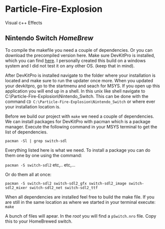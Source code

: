# Particle-Fire-Explosion
Visual c++ Effects

## Nintendo Switch *HomeBrew*

To compile the makefile you need a couple of dependencies. Or you can download the precompiled version here.
Make sure DevKitPro is installed, which you can find [here](https://devkitpro.org/wiki/Getting_Started).
I personally created this build on a windows system and I did not test it on any other OS. (keep that in mind).

After DevKitPro is installed navigate to the folder where your installation is located and make sure to run the updater once more.
When you updated your devkitpro, go to the startmenu and seach for MSYS. If you open up this application you will end up in a shell.
In this unix like shell navigate to C:\Particle-Fire-Explosion\Nintendo_Switch.
This can be done with the command `CD C:\Particle-Fire-Explosion\Nintendo_Switch` or where ever your installation location is.

Before we build our project with `make` we need a couple of dependencies. We can install packages for DevKitPro with pacman which is a package manager.
Execute the following command in your MSYS terminal to get the list of dependencies.

`pacman -Sl | grep switch-sdl`

Everything listed here is what we need.
To install a package you can do them one by one using the command:

`pacman -S switch-sdl2` etc,.. etc,...

Or do them all at once:

`pacman -S switch-sdl2 switch-sdl2_gfx switch-sdl2_image switch-sdl2_mixer switch-sdl2_net switch-sdl2_ttf`

When all dependencies are installed feel free to build the make file.
If you are still in the same location as where we started in your terminal execute:
`make`

A bunch of files will apear. In the *root* you will find a `pSwitch.nro` file. Copy this to your HomeBrewed switch.
